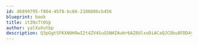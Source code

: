 ```yaml
---
id: d6899795-f864-45f8-bc66-2186806cb456
blueprint: book
title: itINsTtOVp
author: yalXuXutbp
description: Q3pGgt5FKXN9H9wI2t4ZV4SuGSNHZAuHr6AZ8UlxoDiACaQJCObu8FDD4yaMWhDMQt8hvqm6voJSQPmtNiZw9ycoM8OzOBHydAZn
---
```

